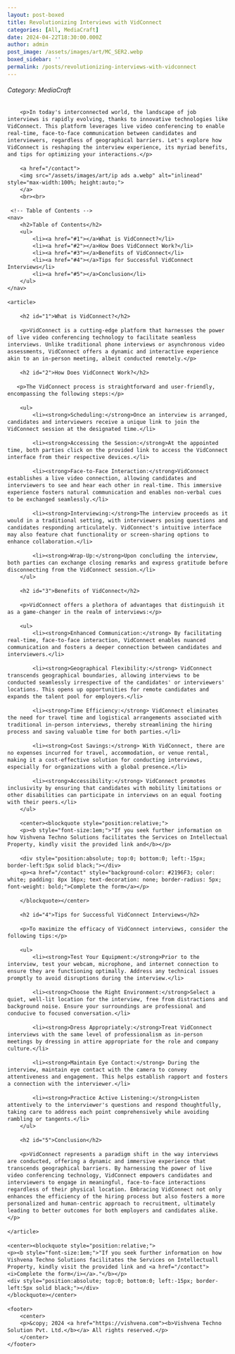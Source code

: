 ```yaml
---
layout: post-boxed
title: Revolutionizing Interviews with VidConnect
categories: [All, MediaCraft]
date: 2024-04-22T18:30:00.000Z
author: admin
post_image: /assets/images/art/MC_SER2.webp
boxed_sidebar: ''
permalink: /posts/revolutionizing-interviews-with-vidconnect
---
```


###### Category: MediaCraft

<html lang="en">
<head>
    <meta charset="UTF-8">
    <meta name="viewport" content="width=device-width, initial-scale=1.0">
    <meta name="description" content="Discover how VidConnect revolutionizes interviews with live video conferencing, enabling face-to-face communication irrespective of location. Dive into its benefits and tips for seamless interviews.">
    <title><h1>Revolutionizing Interviews with VidConnect</h1></title>
</head>
<body>
		
		<p>In today's interconnected world, the landscape of job interviews is rapidly evolving, thanks to innovative technologies like VidConnect. This platform leverages live video conferencing to enable real-time, face-to-face communication between candidates and interviewers, regardless of geographical barriers. Let's explore how VidConnect is reshaping the interview experience, its myriad benefits, and tips for optimizing your interactions.</p>
		
		<a href="/contact">
		<img src="/assets/images/art/ip ads a.webp" alt="inlinead" style="max-width:100%; height:auto;">
		</a>
		<br><br>
		
     <!-- Table of Contents -->
    <nav>
        <h2>Table of Contents</h2>
        <ul>
            <li><a href="#1"></a>What is VidConnect?</li>
            <li><a href="#2"></a>How Does VidConnect Work?</li>
            <li><a href="#3"></a>Benefits of VidConnect</li>
            <li><a href="#4"></a>Tips for Successful VidConnect Interviews</li>
			<li><a href="#5"></a>Conclusion</li>
        </ul>
    </nav>
    
    <article>
        
        <h2 id="1">What is VidConnect?</h2>
		
        <p>VidConnect is a cutting-edge platform that harnesses the power of live video conferencing technology to facilitate seamless interviews. Unlike traditional phone interviews or asynchronous video assessments, VidConnect offers a dynamic and interactive experience akin to an in-person meeting, albeit conducted remotely.</p>
		        
        <h2 id="2">How Does VidConnect Work?</h2>
		
       <p>The VidConnect process is straightforward and user-friendly, encompassing the following steps:</p>
		
		<ul>
			<li><strong>Scheduling:</strong>Once an interview is arranged, candidates and interviewers receive a unique link to join the VidConnect session at the designated time.</li>
			
			<li><strong>Accessing the Session:</strong>At the appointed time, both parties click on the provided link to access the VidConnect interface from their respective devices.</li>
			
			<li><strong>Face-to-Face Interaction:</strong>VidConnect establishes a live video connection, allowing candidates and interviewers to see and hear each other in real-time. This immersive experience fosters natural communication and enables non-verbal cues to be exchanged seamlessly.</li>
			
			<li><strong>Interviewing:</strong>The interview proceeds as it would in a traditional setting, with interviewers posing questions and candidates responding articulately. VidConnect's intuitive interface may also feature chat functionality or screen-sharing options to enhance collaboration.</li>
			
			<li><strong>Wrap-Up:</strong>Upon concluding the interview, both parties can exchange closing remarks and express gratitude before disconnecting from the VidConnect session.</li>
		</ul>
        
        <h2 id="3">Benefits of VidConnect</h2>
		
		<p>VidConnect offers a plethora of advantages that distinguish it as a game-changer in the realm of interviews:</p>
		
		<ul>
			<li><strong>Enhanced Communication:</strong> By facilitating real-time, face-to-face interaction, VidConnect enables nuanced communication and fosters a deeper connection between candidates and interviewers.</li>
			
			<li><strong>Geographical Flexibility:</strong> VidConnect transcends geographical boundaries, allowing interviews to be conducted seamlessly irrespective of the candidates' or interviewers' locations. This opens up opportunities for remote candidates and expands the talent pool for employers.</li>
			
			<li><strong>Time Efficiency:</strong> VidConnect eliminates the need for travel time and logistical arrangements associated with traditional in-person interviews, thereby streamlining the hiring process and saving valuable time for both parties.</li>
			
			<li><strong>Cost Savings:</strong> With VidConnect, there are no expenses incurred for travel, accommodation, or venue rental, making it a cost-effective solution for conducting interviews, especially for organizations with a global presence.</li>
			
			<li><strong>Accessibility:</strong> VidConnect promotes inclusivity by ensuring that candidates with mobility limitations or other disabilities can participate in interviews on an equal footing with their peers.</li>
		</ul>
        
		<center><blockquote style="position:relative;">
		<p><b style="font-size:1em;">"If you seek further information on how Vishvena Techno Solutions facilitates the Services on Intellectual Property, kindly visit the provided link and</b></p>

		<div style="position:absolute; top:0; bottom:0; left:-15px; border-left:5px solid black;"></div>
		<p><a href="/contact" style="background-color: #2196F3; color: white; padding: 8px 16px; text-decoration: none; border-radius: 5px; font-weight: bold;">Complete the form</a></p>

		</blockquote></center>
		
        <h2 id="4">Tips for Successful VidConnect Interviews</h2>
        
		<p>To maximize the efficacy of VidConnect interviews, consider the following tips:</p>
		
		<ul>
			<li><strong>Test Your Equipment:</strong>Prior to the interview, test your webcam, microphone, and internet connection to ensure they are functioning optimally. Address any technical issues promptly to avoid disruptions during the interview.</li>
			
			<li><strong>Choose the Right Environment:</strong>Select a quiet, well-lit location for the interview, free from distractions and background noise. Ensure your surroundings are professional and conducive to focused conversation.</li>
			
			<li><strong>Dress Appropriately:</strong>Treat VidConnect interviews with the same level of professionalism as in-person meetings by dressing in attire appropriate for the role and company culture.</li>
			
			<li><strong>Maintain Eye Contact:</strong> During the interview, maintain eye contact with the camera to convey attentiveness and engagement. This helps establish rapport and fosters a connection with the interviewer.</li>
			
			<li><strong>Practice Active Listening:</strong>Listen attentively to the interviewer's questions and respond thoughtfully, taking care to address each point comprehensively while avoiding rambling or tangents.</li>
		</ul>
		
		<h2 id="5">Conclusion</h2>
		
		<p>VidConnect represents a paradigm shift in the way interviews are conducted, offering a dynamic and immersive experience that transcends geographical barriers. By harnessing the power of live video conferencing technology, VidConnect empowers candidates and interviewers to engage in meaningful, face-to-face interactions regardless of their physical location. Embracing VidConnect not only enhances the efficiency of the hiring process but also fosters a more personalized and human-centric approach to recruitment, ultimately leading to better outcomes for both employers and candidates alike.</p>
		        
	</article>
	
	<center><blockquote style="position:relative;">
	<p><b style="font-size:1em;">"If you seek further information on how Vishvena Techno Solutions facilitates the Services on Intellectuall Property, kindly visit the provided link and <a href="/contact"><i>Complete the form</i></a>."</b></p>
	<div style="position:absolute; top:0; bottom:0; left:-15px; border-left:5px solid black;"></div>
	</blockquote></center>
	
    <footer>
        <center>
		<p>&copy; 2024 <a href="https://vishvena.com"><b>Vishvena Techno Solution Pvt. Ltd.</b></a> All rights reserved.</p>
		</center>
    </footer>
</body>
</html>
